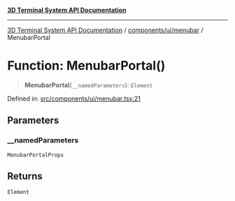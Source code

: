 [**3D Terminal System API Documentation**](../../../../README.md)

***

[3D Terminal System API Documentation](../../../../README.md) / [components/ui/menubar](../README.md) / MenubarPortal

# Function: MenubarPortal()

> **MenubarPortal**(`__namedParameters`): `Element`

Defined in: [src/components/ui/menubar.tsx:21](https://github.com/Dicommunitas/ThreeJS_Terminal_3D2/blob/329dd5ef132dd57d615e45fca2699e6c6fa5c711/src/components/ui/menubar.tsx#L21)

## Parameters

### \_\_namedParameters

`MenubarPortalProps`

## Returns

`Element`

